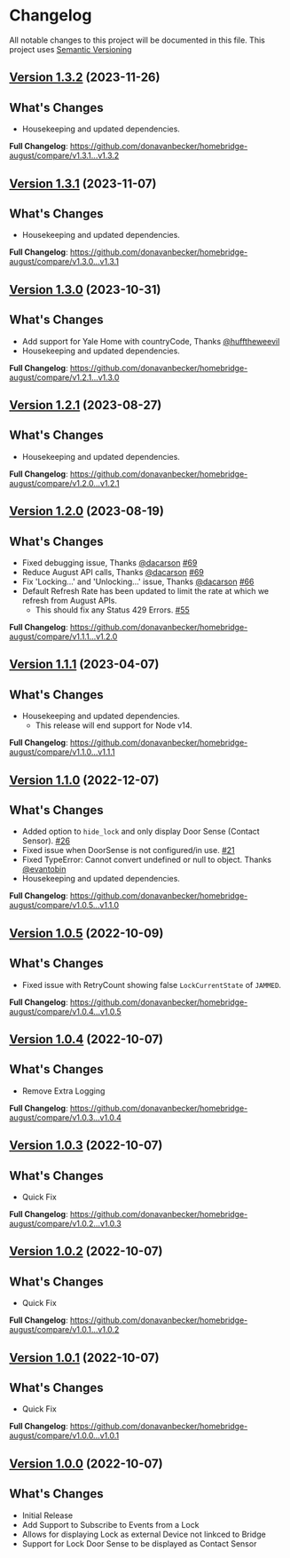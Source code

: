# Changelog

All notable changes to this project will be documented in this file. This project uses [Semantic Versioning](https://semver.org/)

## [Version 1.3.2](https://github.com/donavanbecker/homebridge-august/releases/tag/v1.3.2) (2023-11-26)

## What's Changes
- Housekeeping and updated dependencies.

**Full Changelog**: https://github.com/donavanbecker/homebridge-august/compare/v1.3.1...v1.3.2

## [Version 1.3.1](https://github.com/donavanbecker/homebridge-august/releases/tag/v1.3.1) (2023-11-07)

## What's Changes
- Housekeeping and updated dependencies.

**Full Changelog**: https://github.com/donavanbecker/homebridge-august/compare/v1.3.0...v1.3.1

## [Version 1.3.0](https://github.com/donavanbecker/homebridge-august/releases/tag/v1.2.1) (2023-10-31)

## What's Changes
- Add support for Yale Home with countryCode, Thanks [@hufftheweevil](https://github.com/hufftheweevil)
- Housekeeping and updated dependencies.

**Full Changelog**: https://github.com/donavanbecker/homebridge-august/compare/v1.2.1...v1.3.0

## [Version 1.2.1](https://github.com/donavanbecker/homebridge-august/releases/tag/v1.2.1) (2023-08-27)

## What's Changes
- Housekeeping and updated dependencies.

**Full Changelog**: https://github.com/donavanbecker/homebridge-august/compare/v1.2.0...v1.2.1

## [Version 1.2.0](https://github.com/donavanbecker/homebridge-august/releases/tag/v1.2.0) (2023-08-19)

## What's Changes
- Fixed debugging issue, Thanks [@dacarson](https://github.com/dacarson) [#69](https://github.com/donavanbecker/homebridge-august/pull/69)
- Reduce August API calls, Thanks [@dacarson](https://github.com/dacarson) [#69](https://github.com/donavanbecker/homebridge-august/pull/69)
- Fix 'Locking...' and 'Unlocking...' issue, Thanks [@dacarson](https://github.com/dacarson) [#66](https://github.com/donavanbecker/homebridge-august/pull/66)
- Default Refresh Rate has been updated to limit the rate at which we refresh from August APIs.
  - This should fix any Status 429 Errors. [#55](https://github.com/donavanbecker/homebridge-august/issues/55)

**Full Changelog**: https://github.com/donavanbecker/homebridge-august/compare/v1.1.1...v1.2.0

## [Version 1.1.1](https://github.com/donavanbecker/homebridge-august/releases/tag/v1.1.1) (2023-04-07)

## What's Changes
- Housekeeping and updated dependencies.
  - This release will end support for Node v14.

**Full Changelog**: https://github.com/donavanbecker/homebridge-august/compare/v1.1.0...v1.1.1

## [Version 1.1.0](https://github.com/donavanbecker/homebridge-august/releases/tag/v1.1.0) (2022-12-07)

## What's Changes
- Added option to `hide_lock` and only display Door Sense (Contact Sensor). [#26](https://github.com/donavanbecker/homebridge-august/issues/26)
- Fixed issue when DoorSense is not configured/in use. [#21](https://github.com/donavanbecker/homebridge-august/issues/21)
- Fixed TypeError: Cannot convert undefined or null to object. Thanks [@evantobin](https://github.com/evantobin)
- Housekeeping and updated dependencies.

**Full Changelog**: https://github.com/donavanbecker/homebridge-august/compare/v1.0.5...v1.1.0

## [Version 1.0.5](https://github.com/donavanbecker/homebridge-august/releases/tag/v1.0.5) (2022-10-09)

## What's Changes
- Fixed issue with RetryCount showing false `LockCurrentState` of `JAMMED`.

**Full Changelog**: https://github.com/donavanbecker/homebridge-august/compare/v1.0.4...v1.0.5

## [Version 1.0.4](https://github.com/donavanbecker/homebridge-august/releases/tag/v1.0.4) (2022-10-07)

## What's Changes
- Remove Extra Logging

**Full Changelog**: https://github.com/donavanbecker/homebridge-august/compare/v1.0.3...v1.0.4

## [Version 1.0.3](https://github.com/donavanbecker/homebridge-august/releases/tag/v1.0.3) (2022-10-07)

## What's Changes
- Quick Fix

**Full Changelog**: https://github.com/donavanbecker/homebridge-august/compare/v1.0.2...v1.0.3

## [Version 1.0.2](https://github.com/donavanbecker/homebridge-august/releases/tag/v1.0.2) (2022-10-07)

## What's Changes
- Quick Fix

**Full Changelog**: https://github.com/donavanbecker/homebridge-august/compare/v1.0.1...v1.0.2

## [Version 1.0.1](https://github.com/donavanbecker/homebridge-august/releases/tag/v1.0.0) (2022-10-07)

## What's Changes
- Quick Fix

**Full Changelog**: https://github.com/donavanbecker/homebridge-august/compare/v1.0.0...v1.0.1

## [Version 1.0.0](https://github.com/donavanbecker/homebridge-august/releases/tag/v1.0.0) (2022-10-07)

## What's Changes
- Initial Release
- Add Support to Subscribe to Events from a Lock
- Allows for displaying Lock as external Device not linkced to Bridge
- Support for Lock Door Sense to be displayed as Contact Sensor